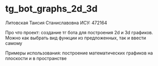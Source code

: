 # tg_bot_graphs_2d_3d
Литовская Таисия Станиславовна ИСУ: 472164

Про что проект: создание тг бота для построения 2d и 3d графиков. Можно как выбрать вид функции из предложенных, так и ввести самому

Примеры использования: построение математических графиков на плоскости и в пространстве
